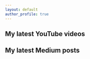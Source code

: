 ```yaml
---
layout: default
author_profile: true
---
```


## My latest YouTube videos

<!--START_SECTION:youtube-->
<!--END_SECTION:youtube-->

## My latest Medium posts

<!--START_SECTION:medium-->
<!--END_SECTION:medium-->